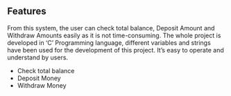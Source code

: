 ## Features
From this system, the user can check total balance, Deposit Amount and Withdraw Amounts easily as it is not time-consuming. The whole project is developed in ‘C’ Programming language, different variables and strings have been used for the development of this project. It’s easy to operate and understand by users.

-   Check total balance
-   Deposit Money
-   Withdraw Money
